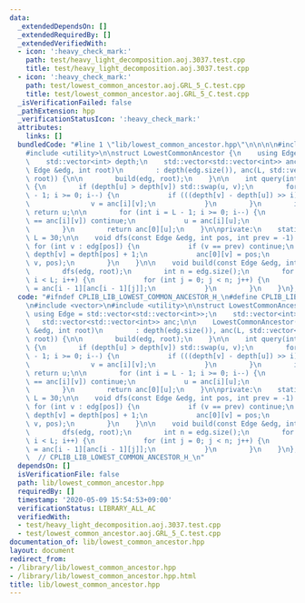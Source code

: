 ```yaml
---
data:
  _extendedDependsOn: []
  _extendedRequiredBy: []
  _extendedVerifiedWith:
  - icon: ':heavy_check_mark:'
    path: test/heavy_light_decomposition.aoj.3037.test.cpp
    title: test/heavy_light_decomposition.aoj.3037.test.cpp
  - icon: ':heavy_check_mark:'
    path: test/lowest_common_ancestor.aoj.GRL_5_C.test.cpp
    title: test/lowest_common_ancestor.aoj.GRL_5_C.test.cpp
  _isVerificationFailed: false
  _pathExtension: hpp
  _verificationStatusIcon: ':heavy_check_mark:'
  attributes:
    links: []
  bundledCode: "#line 1 \"lib/lowest_common_ancestor.hpp\"\n\n\n\n#include <vector>\n\
    #include <utility>\n\nstruct LowestCommonAncestor {\n    using Edge = std::vector<std::vector<int>>;\n\
    \    std::vector<int> depth;\n    std::vector<std::vector<int>> anc;\n\n    LowestCommonAncestor(const\
    \ Edge &edg, int root)\n        : depth(edg.size()), anc(L, std::vector<int>(edg.size(),\
    \ root)) {\n\n        build(edg, root);\n    }\n\n    int query(int u, int v)\
    \ {\n        if (depth[u] > depth[v]) std::swap(u, v);\n        for (int i = L\
    \ - 1; i >= 0; i--) {\n            if (((depth[v] - depth[u]) >> i) & 1) {\n \
    \               v = anc[i][v];\n            }\n        }\n        if (u == v)\
    \ return u;\n\n        for (int i = L - 1; i >= 0; i--) {\n            if (anc[i][u]\
    \ == anc[i][v]) continue;\n            u = anc[i][u];\n            v = anc[i][v];\n\
    \        }\n        return anc[0][u];\n    }\n\nprivate:\n    static const int\
    \ L = 30;\n\n    void dfs(const Edge &edg, int pos, int prev = -1) {\n       \
    \ for (int v : edg[pos]) {\n            if (v == prev) continue;\n           \
    \ depth[v] = depth[pos] + 1;\n            anc[0][v] = pos;\n            dfs(edg,\
    \ v, pos);\n        }\n    }\n\n    void build(const Edge &edg, int root) {\n\
    \        dfs(edg, root);\n        int n = edg.size();\n        for (int i = 1;\
    \ i < L; i++) {\n            for (int j = 0; j < n; j++) {\n                anc[i][j]\
    \ = anc[i - 1][anc[i - 1][j]];\n            }\n        }\n    }\n};\n\n\n"
  code: "#ifndef CPLIB_LIB_LOWEST_COMMON_ANCESTOR_H_\n#define CPLIB_LIB_LOWEST_COMMON_ANCESTOR_H_\n\
    \n#include <vector>\n#include <utility>\n\nstruct LowestCommonAncestor {\n   \
    \ using Edge = std::vector<std::vector<int>>;\n    std::vector<int> depth;\n \
    \   std::vector<std::vector<int>> anc;\n\n    LowestCommonAncestor(const Edge\
    \ &edg, int root)\n        : depth(edg.size()), anc(L, std::vector<int>(edg.size(),\
    \ root)) {\n\n        build(edg, root);\n    }\n\n    int query(int u, int v)\
    \ {\n        if (depth[u] > depth[v]) std::swap(u, v);\n        for (int i = L\
    \ - 1; i >= 0; i--) {\n            if (((depth[v] - depth[u]) >> i) & 1) {\n \
    \               v = anc[i][v];\n            }\n        }\n        if (u == v)\
    \ return u;\n\n        for (int i = L - 1; i >= 0; i--) {\n            if (anc[i][u]\
    \ == anc[i][v]) continue;\n            u = anc[i][u];\n            v = anc[i][v];\n\
    \        }\n        return anc[0][u];\n    }\n\nprivate:\n    static const int\
    \ L = 30;\n\n    void dfs(const Edge &edg, int pos, int prev = -1) {\n       \
    \ for (int v : edg[pos]) {\n            if (v == prev) continue;\n           \
    \ depth[v] = depth[pos] + 1;\n            anc[0][v] = pos;\n            dfs(edg,\
    \ v, pos);\n        }\n    }\n\n    void build(const Edge &edg, int root) {\n\
    \        dfs(edg, root);\n        int n = edg.size();\n        for (int i = 1;\
    \ i < L; i++) {\n            for (int j = 0; j < n; j++) {\n                anc[i][j]\
    \ = anc[i - 1][anc[i - 1][j]];\n            }\n        }\n    }\n};\n\n#endif\
    \  // CPLIB_LIB_LOWEST_COMMON_ANCESTOR_H_\n"
  dependsOn: []
  isVerificationFile: false
  path: lib/lowest_common_ancestor.hpp
  requiredBy: []
  timestamp: '2020-05-09 15:54:53+09:00'
  verificationStatus: LIBRARY_ALL_AC
  verifiedWith:
  - test/heavy_light_decomposition.aoj.3037.test.cpp
  - test/lowest_common_ancestor.aoj.GRL_5_C.test.cpp
documentation_of: lib/lowest_common_ancestor.hpp
layout: document
redirect_from:
- /library/lib/lowest_common_ancestor.hpp
- /library/lib/lowest_common_ancestor.hpp.html
title: lib/lowest_common_ancestor.hpp
---
```

